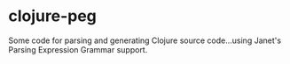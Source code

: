 # clojure-peg

Some code for parsing and generating Clojure source code...using
Janet's Parsing Expression Grammar support.


